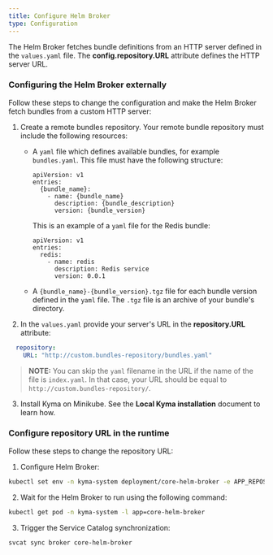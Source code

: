 ```yaml
---
title: Configure Helm Broker
type: Configuration
---
```


The Helm Broker fetches bundle definitions from an HTTP server defined in the `values.yaml` file. The **config.repository.URL** attribute defines the HTTP server URL.

### Configuring the Helm Broker externally

Follow these steps to change the configuration and make the Helm Broker fetch bundles from a custom HTTP server:

1. Create a remote bundles repository. Your remote bundle repository must include the following resources:
    - A `yaml` file which defines available bundles, for example `bundles.yaml`.
      This file must have the following structure:

      ```text
      apiVersion: v1
      entries:
        {bundle_name}:
          - name: {bundle_name}
            description: {bundle_description}
            version: {bundle_version}
      ```
      This is an example of a `yaml` file for the Redis bundle:
      ```text
      apiVersion: v1
      entries:
        redis:
          - name: redis
            description: Redis service
            version: 0.0.1
      ```

    - A `{bundle_name}-{bundle_version}.tgz` file for each bundle version defined in the `yaml` file. The `.tgz` file is an archive of your bundle's directory.

2. In the `values.yaml` provide your server's URL in the **repository.URL** attribute:

  ```yaml
    repository:
      URL: "http://custom.bundles-repository/bundles.yaml"
  ```
  > **NOTE:** You can skip the `yaml` filename in the URL if the name of the file is `index.yaml`. In that case, your URL should be equal to `http://custom.bundles-repository/`.

3. Install Kyma on Minikube. See the **Local Kyma installation** document to learn how.

### Configure repository URL in the runtime

Follow these steps to change the repository URL:

1. Configure Helm Broker:

 ```bash
 kubectl set env -n kyma-system deployment/core-helm-broker -e APP_REPOSITORY_URL="http://custom.bundles-repository/bundles.yaml"
 ```
 
2. Wait for the Helm Broker to run using the following command:

 ```bash
 kubectl get pod -n kyma-system -l app=core-helm-broker
 ```

3. Trigger the Service Catalog synchronization:

 ```bash
 svcat sync broker core-helm-broker
 ```
